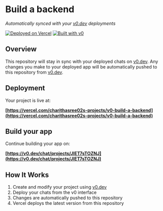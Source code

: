 # Build a backend

*Automatically synced with your [v0.dev](https://v0.dev) deployments*

[![Deployed on Vercel](https://img.shields.io/badge/Deployed%20on-Vercel-black?style=for-the-badge&logo=vercel)](https://vercel.com/charithasree02s-projects/v0-build-a-backend)
[![Built with v0](https://img.shields.io/badge/Built%20with-v0.dev-black?style=for-the-badge)](https://v0.dev/chat/projects/JIET7sTOZNJ)

## Overview

This repository will stay in sync with your deployed chats on [v0.dev](https://v0.dev).
Any changes you make to your deployed app will be automatically pushed to this repository from [v0.dev](https://v0.dev).

## Deployment

Your project is live at:

**[https://vercel.com/charithasree02s-projects/v0-build-a-backend](https://vercel.com/charithasree02s-projects/v0-build-a-backend)**

## Build your app

Continue building your app on:

**[https://v0.dev/chat/projects/JIET7sTOZNJ](https://v0.dev/chat/projects/JIET7sTOZNJ)**

## How It Works

1. Create and modify your project using [v0.dev](https://v0.dev)
2. Deploy your chats from the v0 interface
3. Changes are automatically pushed to this repository
4. Vercel deploys the latest version from this repository
